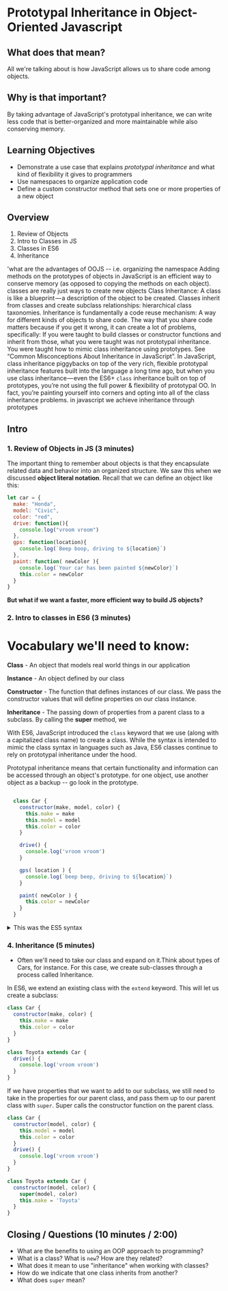 # Prototypal Inheritance in Object-Oriented Javascript

## What does that mean?

All we're talking about is how JavaScript allows us to
share code among objects.

## Why is that important?

By taking advantage of JavaScript's prototypal inheritance,
we can write less code that is better-organized and more
maintainable while also conserving memory.


## Learning Objectives
- Demonstrate a use case that explains *prototypal inheritance* and
what kind of flexibility it gives to programmers
- Use namespaces to organize application code
- Define a custom constructor method that sets one or more
properties of a new object

## Overview
1. Review of Objects
2. Intro to Classes in JS
3. Classes in ES6
4. Inheritance

'what are the advantages of OOJS -- i.e. organizing the namespace
Adding methods on the prototypes of objects in JavaScript is an efficient way to conserve memory (as opposed to copying the methods on each object).
classes are really just ways to create new objects
Class Inheritance: A class is like a blueprint — a description of the object to be created. Classes inherit from classes and create subclass relationships: hierarchical class taxonomies.
Inheritance is fundamentally a code reuse mechanism: A way for different kinds of objects to share code. The way that you share code matters because if you get it wrong, it can create a lot of problems, specifically:
If you were taught to build classes or constructor functions and inherit from those, what you were taught was not prototypal inheritance. You were taught how to mimic class inheritance using prototypes. See “Common Misconceptions About Inheritance in JavaScript”.
In JavaScript, class inheritance piggybacks on top of the very rich, flexible prototypal inheritance features built into the language a long time ago, but when you use class inheritance — even the ES6+ `class` inheritance built on top of prototypes, you’re not using the full power & flexibility of prototypal OO. In fact, you’re painting yourself into corners and opting into all of the class inheritance problems.
in javascript we achieve inheritance through prototypes
## Intro

### 1. Review of Objects in JS (3 minutes)

The important thing to remember about objects is that they encapsulate related data and behavior into an organized structure. We saw this when we discussed **object literal notation**. Recall that we can define an object like this:

```js
let car = {
  make: "Honda",
  model: "Civic",
  color: "red",
  drive: function(){
    console.log("vroom vroom")
  },
  gps: function(location){
    console.log(`Beep boop, driving to ${location}`)
  },
  paint: function( newColor ){
    console.log(`Your car has been painted ${newColor}`)
    this.color = newColor
  }
}
```
**But what if we want a faster, more efficient way to build JS objects?**

### 2. Intro to classes in ES6 (3 minutes)

# Vocabulary we'll need to know:

**Class** - An object that models real world things in our application

**Instance** - An object defined by our class

**Constructor** - The function that defines instances of our class. We pass the
constructor values that will define properties on our class instance.

**Inheritance** - The passing down of properties from a parent class to a subclass.
By calling the **super** method, we

With ES6, JavaScript introduced the `class` keyword that we use (along with a capitalized class name)
to create a class. While the syntax is intended to mimic the class syntax in languages such as
Java, ES6 classes continue to rely on prototypal inheritance under the hood.

Prototypal inheritance means that certain functionality and information can be accessed
through an object's prototype. for one object, use another object as a backup -- go look in the prototype.

```js

  class Car {
    constructor(make, model, color) {
      this.make = make
      this.model = model
      this.color = color
    }

    drive() {
      console.log('vroom vroom')
    }

    gps( location ) {
      console.log(`beep beep, driving to ${location}`)
    }

    paint( newColor ) {
      this.color = newColor
    }
  }
```

<details>
  <summary>This was the ES5 syntax</summary>

  ```js
  function Car(make, model, color) {
    this.make = make;
    this.model = model;
    this.color = color;
    this.drive = () => console.log('vroom vroom');
    this.gps = location => console.log(`driving to ${location}`);
    this.paint = newColor => (this.color = newColor);
  }
  ```
</details>

### 4. Inheritance (5 minutes)

- Often we'll need to take our class and expand on it.Think about types of Cars, for instance.
For this case, we create sub-classes through a process called Inheritance.

In ES6, we extend an existing class with the `extend` keyword. This will let us create a subclass:

```js
class Car {
  constructor(make, color) {
    this.make = make
    this.color = color
  }
}

class Toyota extends Car {
  drive() {
    console.log('vroom vroom')
  }
}
```

If we have properties that we want to add to our subclass, we still need to take in the properties for our parent class, and pass them up to our parent class with `super`. Super calls the
constructor function on the parent class.

```js
class Car {
  constructor(model, color) {
    this.model = model
    this.color = color
  }
  drive() {
    console.log('vroom vroom')
  }
}

class Toyota extends Car {
  constructor(model, color) {
    super(model, color)
    this.make = 'Toyota'
  }
}
```

## Closing / Questions (10 minutes / 2:00)

* What are the benefits to using an OOP approach to programming?
* What is a class? What is `new`? How are they related?
* What does it mean to use "inheritance" when working with classes?
* How do we indicate that one class inherits from another?
* What does `super` mean?
